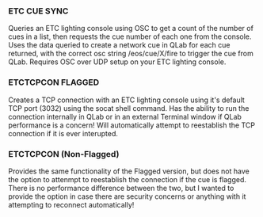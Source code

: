 ### ETC CUE SYNC
Queries an ETC lighting console using OSC to get a count of the number of cues in a list, then requests the cue number of each one from the console. Uses the data queried to create a network cue in QLab for each cue returned, with the correct osc string /eos/cue/X/fire to trigger the cue from QLab.
Requires OSC over UDP setup on your ETC lighting console.
### ETCTCPCON FLAGGED
Creates a TCP connection with an ETC lighting console using it's default TCP port (3032) using the socat shell command.
Has the ability to run the connection internally in QLab or in an external Terminal window if QLab performance is a concern!
Will automatically attempt to reestablish the TCP connection if it is ever interupted.
### ETCTCPCON (Non-Flagged)
Provides the same functionality of the Flagged version, but does not have the option to attenmpt to reestablish the connection if the cue is flagged.
There is no performance difference between the two, but I wanted to provide the option in case there are security concerns or anything with it attempting to reconnect automatically!
